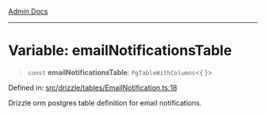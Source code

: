 [Admin Docs](/)

***

# Variable: emailNotificationsTable

> `const` **emailNotificationsTable**: `PgTableWithColumns`\<\{ \}\>

Defined in: [src/drizzle/tables/EmailNotification.ts:18](https://github.com/Sourya07/talawa-api/blob/583d62db9438de398bb9012a4a2617e2cb268b08/src/drizzle/tables/EmailNotification.ts#L18)

Drizzle orm postgres table definition for email notifications.
